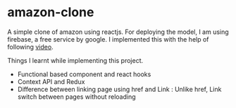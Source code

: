 # amazon-clone

A simple clone of amazon using reactjs. For deploying the model, I am using firebase, a free service by google. I implemented this with the help of following [video](https://www.youtube.com/watch?v=1_IYL9ZMR_Y&t=4433s).

Things I learnt while implementing this project.
  - Functional based component and react hooks
  - Context API and Redux
  - Difference between linking page using href and Link : Unlike href, Link switch between pages without reloading
